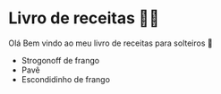 # Livro de receitas :man_cook:

Olá Bem vindo ao meu livro de receitas para solteiros :wave:

- Strogonoff de frango
- Pavê
- Escondidinho de frango
